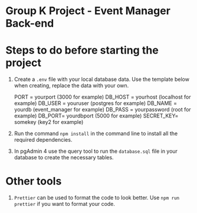 # Group K Project - Event Manager Back-end

# Steps to do before starting the project

1. Create a `.env` file with your local database data. Use the template below when creating, replace the data with your own.

   PORT = yourport (3000 for example)
   DB_HOST = yourhost (localhost for example)
   DB_USER = youruser (postgres for example)
   DB_NAME = yourdb (event_manager for example)
   DB_PASS = yourpassword (root for example)
   DB_PORT= yourdbport (5000 for example)
   SECRET_KEY= somekey (key2 for example)

2. Run the command `npm install` in the command line to install all the required dependencies.

3. In pgAdmin 4 use the query tool to run the `database.sql` file in your database to create the necessary tables.


# Other tools

1. `Prettier` can be used to format the code to look better. Use `npm run prettier` if you want to format your code.
